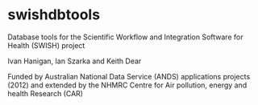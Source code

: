 swishdbtools
============

Database tools for the Scientific Workflow and Integration Software for Health (SWISH) project

Ivan Hanigan, Ian Szarka and Keith Dear

Funded by Australian National Data Service (ANDS) applications projects (2012) and extended by the NHMRC Centre for Air pollution, energy and health Research (CAR)
